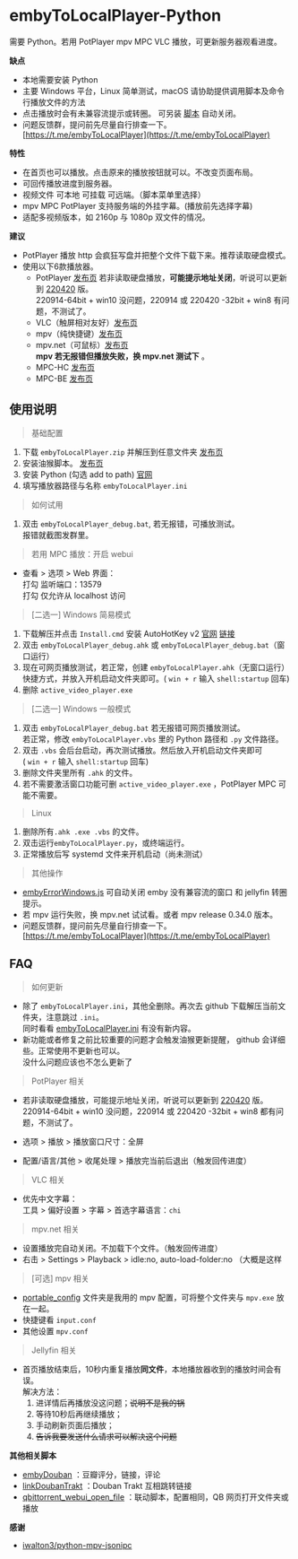# embyToLocalPlayer-Python

需要 Python。若用 PotPlayer mpv MPC VLC 播放，可更新服务器观看进度。

**缺点**

* 本地需要安装 Python
* 主要 Windows 平台，Linux 简单测试，macOS 请协助提供调用脚本及命令行播放文件的方法
* 点击播放时会有未兼容流提示或转圈。 可另装 [脚本](https://greasyfork.org/zh-CN/scripts/448629-embyerrorwindows?locale_override=1) 自动关闭。
* 问题反馈群，提问前先尽量自行排查一下。[https://t.me/embyToLocalPlayer](https://t.me/embyToLocalPlayer)

**特性**

* 在首页也可以播放。点击原来的播放按钮就可以。不改变页面布局。
* 可回传播放进度到服务器。
* 视频文件 可本地 可挂载 可远端。（脚本菜单里选择）
* mpv MPC PotPlayer 支持服务端的外挂字幕。(播放前先选择字幕)
* 适配多视频版本，如 2160p 与 1080p 双文件的情况。

**建议**

* PotPlayer 播放 http 会疯狂写盘并把整个文件下载下来。推荐读取硬盘模式。
* 使用以下6款播放器。
    * PotPlayer [发布页](https://potplayer.daum.net/)
      若非读取硬盘播放，**可能提示地址关闭**，听说可以更新到 [220420](https://www.videohelp.com/software/PotPlayer/old-versions) 版。  
      220914-64bit + win10 没问题，220914 或 220420 -32bit + win8 有问题，不测试了。
    * VLC（触屏相对友好）[发布页](https://www.videolan.org/vlc/)
    * mpv（纯快捷键）[发布页](https://sourceforge.net/projects/mpv-player-windows/files/release/)
    * mpv.net（可鼠标）[发布页](https://github.com/stax76/mpv.net/releases)   
      **mpv 若无报错但播放失败，换 mpv.net 测试下** 。
    * MPC-HC [发布页](https://github.com/clsid2/mpc-hc/releases)
    * MPC-BE [发布页](https://sourceforge.net/projects/mpcbe/files/MPC-BE/Release%20builds/)

## 使用说明

> 基础配置

1. 下载 `embyToLocalPlayer.zip` 并解压到任意文件夹 [发布页](https://github.com/kjtsune/embyToLocalPlayer/releases)
2. 安装油猴脚本。 [发布页](https://greasyfork.org/zh-CN/scripts/448648-embytolocalplayer?locale_override=1)
3. 安装 Python (勾选 add to path) [官网](https://www.python.org/downloads/)
4. 填写播放器路径与名称 `embyToLocalPlayer.ini`

> 如何试用

1. 双击 `embyToLocalPlayer_debug.bat`, 若无报错，可播放测试。  
   报错就截图发群里。

> 若用 MPC 播放：开启 webui

* 查看 > 选项 > Web 界面：  
  打勾 监听端口：13579  
  打勾 仅允许从 localhost 访问

> [二选一] Windows 简易模式

1. 下载解压并点击 `Install.cmd` 安装 AutoHotKey
   v2 [官网](https://www.autohotkey.com/) [链接](https://www.autohotkey.com/download/ahk-v2.zip)
2. 双击 `embyToLocalPlayer_debug.ahk` 或 `embyToLocalPlayer_debug.bat`（窗口运行）
3. 现在可网页播放测试，若正常，创建 `embyToLocalPlayer.ahk`（无窗口运行）快捷方式，并放入开机启动文件夹即可。( `win + r` 输入 `shell:startup` 回车)
4. 删除 `active_video_player.exe`

> [二选一] Windows 一般模式

1. 双击 `embyToLocalPlayer_debug.bat`  若无报错可网页播放测试。  
   若正常，修改 `embyToLocalPlayer.vbs` 里的 Python 路径和 `.py` 文件路径。
2. 双击 `.vbs` 会后台启动，再次测试播放。然后放入开机启动文件夹即可  
   ( `win + r` 输入 `shell:startup` 回车)
3. 删除文件夹里所有 `.ahk` 的文件。
4. 若不需要激活窗口功能可删 `active_video_player.exe` ，PotPlayer MPC 可能不需要。

> Linux

1. 删除所有`.ahk .exe .vbs` 的文件。
2. 双击运行`embyToLocalPlayer.py`，或终端运行。
3. 正常播放后写 systemd 文件来开机启动（尚未测试）

> 其他操作

* [embyErrorWindows.js](https://greasyfork.org/zh-CN/scripts/448629-embyerrorwindows?locale_override=1)
  可自动关闭 emby 没有兼容流的窗口 和 jellyfin 转圈提示。
* 若 mpv 运行失败，换 mpv.net 试试看。或者 mpv release 0.34.0 版本。
* 问题反馈群，提问前先尽量自行排查一下。[https://t.me/embyToLocalPlayer](https://t.me/embyToLocalPlayer)

## FAQ

> 如何更新

* 除了 `embyToLocalPlayer.ini`，其他全删除。再次去 github 下载解压当前文件夹，注意跳过 `.ini`。  
  同时看看 [embyToLocalPlayer.ini](https://github.com/kjtsune/embyToLocalPlayer/blob/main/embyToLocalPlayer.ini) 有没有新内容。
* 新功能或者修复之前比较重要的问题才会触发油猴更新提醒， github 会详细些。正常使用不更新也可以。  
  没什么问题应该也不怎么更新了

> PotPlayer 相关

* 若非读取硬盘播放，可能提示地址关闭，听说可以更新到 [220420](https://www.videohelp.com/software/PotPlayer/old-versions) 版。  
  220914-64bit + win10 没问题，220914 或 220420 -32bit + win8 都有问题，不测试了。

* 选项 > 播放 > 播放窗口尺寸：全屏
* 配置/语言/其他 > 收尾处理 > 播放完当前后退出（触发回传进度）

> VLC 相关

* 优先中文字幕：  
  工具 > 偏好设置 > 字幕 > 首选字幕语言：`chi`

> mpv.net 相关

* 设置播放完自动关闭。不加载下个文件。（触发回传进度）
* 右击 > Settings > Playback > idle:no, auto-load-folder:no （大概是这样

> [可选] mpv 相关

* [portable_config](https://github.com/kjtsune/embyToLocalPlayer/tree/main/portable_config)
  文件夹是我用的 mpv 配置，可将整个文件夹与 `mpv.exe` 放在一起。
* 快捷键看 `input.conf`
* 其他设置 `mpv.conf`

> Jellyfin 相关

* 首页播放结束后，10秒内重复播放**同文件**，本地播放器收到的播放时间会有误。    
  解决方法：
    1. 进详情后再播放没这问题；~~说明不是我的锅~~
    2. 等待10秒后再继续播放；
    3. 手动刷新页面后播放；
    4. ~~告诉我要发送什么请求可以解决这个问题~~

**其他相关脚本**

* [embyDouban](https://greasyfork.org/zh-CN/scripts/449894-embydouban?locale_override=1)
  ：豆瓣评分，链接，评论
* [linkDoubanTrakt](https://greasyfork.org/zh-CN/scripts/449899-linkdoubantrakt?locale_override=1)
  ：Douban Trakt 互相跳转链接
* [qbittorrent\_webui\_open_file](https://greasyfork.org/zh-CN/scripts/450015-qbittorrent-webui-open-file?locale_override=1)
  ：联动脚本，配置相同，QB 网页打开文件夹或播放

**感谢**

* [iwalton3/python-mpv-jsonipc](https://github.com/iwalton3/python-mpv-jsonipc)